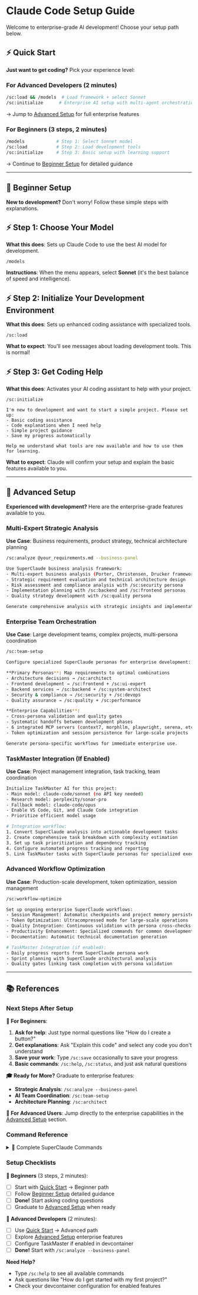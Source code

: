 # Claude Code Setup Guide

Welcome to enterprise-grade AI development! Choose your setup path below.

## ⚡ Quick Start 

**Just want to get coding?** Pick your experience level:

### For Advanced Developers (2 minutes)
```bash
/sc:load && /models  # Load framework + select Sonnet
/sc:initialize      # Enterprise AI setup with multi-agent orchestration
```
→ Jump to [Advanced Setup](#advanced-setup) for full enterprise features

### For Beginners (3 steps, 2 minutes)  
```bash
/models            # Step 1: Select Sonnet model
/sc:load           # Step 2: Load development tools  
/sc:initialize     # Step 3: Basic setup with learning support
```
→ Continue to [Beginner Setup](#beginner-setup) for detailed guidance

---

## 🌱 Beginner Setup

**New to development?** Don't worry! Follow these simple steps with explanations.

## ⚡ Step 1: Choose Your Model

**What this does**: Sets up Claude Code to use the best AI model for development.

```
/models
```
**Instructions**: When the menu appears, select **Sonnet** (it's the best balance of speed and intelligence).

## ⚡ Step 2: Initialize Your Development Environment

**What this does**: Sets up enhanced coding assistance with specialized tools.

```
/sc:load
```
**What to expect**: You'll see messages about loading development tools. This is normal!

## ⚡ Step 3: Get Coding Help

**What this does**: Activates your AI coding assistant to help with your project.

```
/sc:initialize

I'm new to development and want to start a simple project. Please set up:
- Basic coding assistance
- Code explanations when I need help
- Simple project guidance
- Save my progress automatically

Help me understand what tools are now available and how to use them for learning.
```

**What to expect**: Claude will confirm your setup and explain the basic features available to you.

---

## 🚀 Advanced Setup

**Experienced with development?** Here are the enterprise-grade features available to you.

### Multi-Expert Strategic Analysis

**Use Case**: Business requirements, product strategy, technical architecture planning

```bash
/sc:analyze @your_requirements.md --business-panel

Use SuperClaude business analysis framework:
- Multi-expert business analysis (Porter, Christensen, Drucker frameworks)
- Strategic requirement evaluation and technical architecture design
- Risk assessment and compliance analysis with /sc:security persona
- Implementation planning with /sc:backend and /sc:frontend personas
- Quality strategy development with /sc:quality persona

Generate comprehensive analysis with strategic insights and implementation roadmap.
```

### Enterprise Team Orchestration

**Use Case**: Large development teams, complex projects, multi-persona coordination

```bash
/sc:team-setup

Configure specialized SuperClaude personas for enterprise development:

**Primary Personas**: Map requirements to optimal combinations
- Architecture decisions → /sc:architect 
- Frontend development → /sc:frontend + /sc:ui-expert
- Backend services → /sc:backend + /sc:system-architect  
- Security & compliance → /sc:security + /sc:devops
- Quality assurance → /sc:quality + /sc:performance

**Enterprise Capabilities**:
- Cross-persona validation and quality gates
- Systematic handoffs between development phases
- 6 integrated MCP servers (context7, morphllm, playwright, serena, etc.)
- Token optimization and session persistence for large-scale projects

Generate persona-specific workflows for immediate enterprise use.
```

### TaskMaster Integration (If Enabled)

**Use Case**: Project management integration, task tracking, team coordination

```bash
Initialize TaskMaster AI for this project:
- Main model: claude-code/sonnet (no API key needed)
- Research model: perplexity/sonar-pro  
- Fallback model: claude-code/opus
- Enable VS Code, Git, and Claude Code integration
- Prioritize efficient model usage

# Integration workflow:
1. Convert SuperClaude analysis into actionable development tasks
2. Create comprehensive task breakdown with complexity estimation
3. Set up task prioritization and dependency tracking
4. Configure automated progress tracking and reporting
5. Link TaskMaster tasks with SuperClaude personas for specialized execution
```

### Advanced Workflow Optimization

**Use Case**: Production-scale development, token optimization, session management

```bash
/sc:workflow-optimize

Set up ongoing enterprise SuperClaude workflows:
- Session Management: Automatic checkpoints and project memory persistence
- Token Optimization: Ultracompressed mode for large-scale operations  
- Quality Integration: Continuous validation with persona cross-checks
- Productivity Enhancement: Specialized commands for common development tasks
- Documentation: Automatic technical documentation generation

# TaskMaster Integration (if enabled):
- Daily progress reports from SuperClaude persona work
- Sprint planning with SuperClaude architectural analysis
- Quality gates linking task completion with persona validation
```

---

## 📚 References

### Next Steps After Setup

**🌱 For Beginners**:
1. **Ask for help**: Just type normal questions like "How do I create a button?"
2. **Get explanations**: Ask "Explain this code" and select any code you don't understand
3. **Save your work**: Type `/sc:save` occasionally to save your progress
4. **Basic commands**: `/sc:help`, `/sc:status`, and just ask natural questions

**🎓 Ready for More?** Graduate to enterprise features:
- **Strategic Analysis**: `/sc:analyze --business-panel` 
- **AI Team Coordination**: `/sc:team-setup` 
- **Architecture Planning**: `/sc:architect`

**🚀 For Advanced Users**: Jump directly to the enterprise capabilities in the [Advanced Setup](#advanced-setup) section.

### Command Reference

<details>
<summary>📖 Complete SuperClaude Commands</summary>

**Core Commands:**
- `/sc:load` - Load project context and session state
- `/sc:save` - Save current session and project state  
- `/sc:status` - Show framework status and active components
- `/sc:help` - Display all available SuperClaude commands

**Development Personas:**
- `/sc:frontend` - Frontend/UI development specialist
- `/sc:backend` - Backend/server development specialist
- `/sc:architect` - System architecture and design patterns
- `/sc:security` - Security analysis and compliance
- `/sc:quality` - Testing strategies and quality assurance

**Analysis & Optimization:**
- `/sc:analyze` - Deep technical and business analysis
- `/sc:business-panel` - Multi-expert business analysis mode
- `/sc:optimize` - Performance optimization and code improvement
- `/sc:refactor` - Systematic code refactoring and cleanup
- `/sc:document` - Generate technical documentation

**Enterprise Features:**
- `/sc:team-setup` - AI agent orchestration for enterprise teams
- `/sc:workflow-optimize` - Production-scale workflow optimization

</details>

### Setup Checklists

**🌱 Beginners** (3 steps, 2 minutes):
- [ ] Start with [Quick Start](#quick-start) → Beginner path
- [ ] Follow [Beginner Setup](#beginner-setup) detailed guidance  
- [ ] **Done!** Start asking coding questions
- [ ] Graduate to [Advanced Setup](#advanced-setup) when ready

**🚀 Advanced Developers** (2 minutes):
- [ ] Use [Quick Start](#quick-start) → Advanced path  
- [ ] Explore [Advanced Setup](#advanced-setup) enterprise features
- [ ] Configure TaskMaster if enabled in devcontainer
- [ ] **Done!** Start with `/sc:analyze --business-panel`

**Need Help?**
- Type `/sc:help` to see all available commands
- Ask questions like "How do I get started with my first project?"  
- Check your devcontainer configuration for enabled features